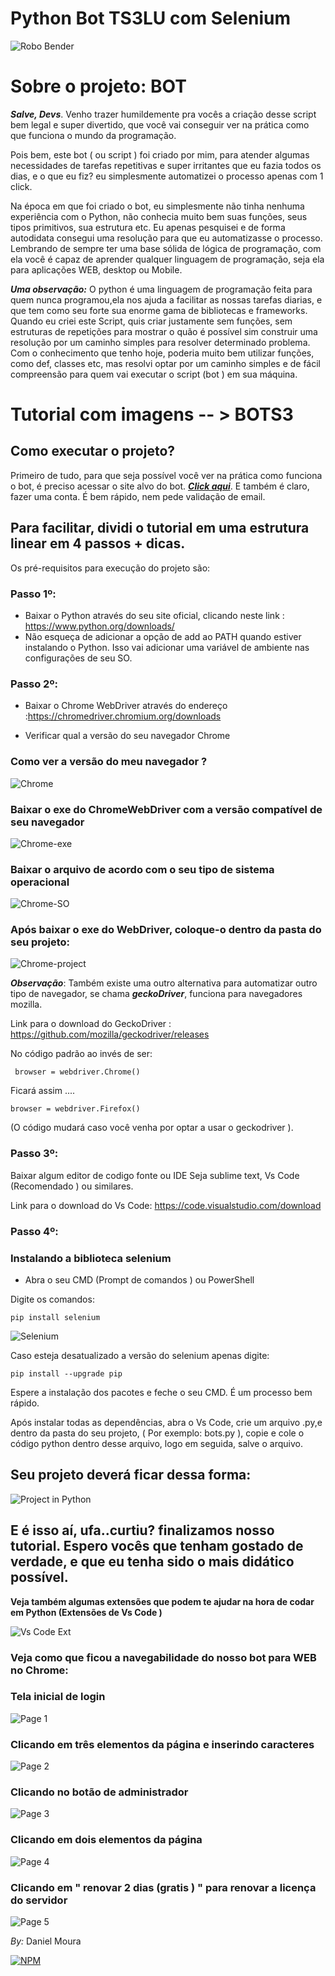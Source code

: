 # Python Bot TS3LU com Selenium

![Robo Bender](https://github.com/mouracfs007/Python-Bot-TS3LU/blob/main/Imagens%20-Tutorial%20BOT%20Ts3LU/bender-robot.jpg "Bender, de futurama")

# Sobre o projeto: BOT
   ***Salve, Devs***. Venho trazer humildemente pra vocês a criação desse script bem legal e super divertido, 
  que você vai conseguir ver na prática como que funciona o mundo da programação.
  
  Pois bem, este bot ( ou script ) foi criado por mim, para atender algumas necessidades de tarefas repetitivas e super irritantes que eu fazia todos os dias,
  e o que eu fiz? eu simplesmente automatizei o processo apenas com 1 click.
  
  Na época em que foi criado o bot, eu simplesmente não tinha nenhuma experiência com o Python, não conhecia muito bem suas funções, seus tipos primitivos, sua estrutura etc.
  Eu apenas pesquisei e de forma autodidata consegui uma resolução para que eu automatizasse o processo. Lembrando de sempre ter uma base sólida de lógica de programação,
  com ela você é capaz de aprender qualquer linguagem de programação, seja ela para aplicações WEB, desktop ou Mobile.
  
  ***Uma observação:*** O python é uma linguagem de programação feita para quem nunca programou,ela nos ajuda a facilitar as nossas tarefas diarias, e que tem como seu forte sua enorme gama de bibliotecas e frameworks.
  Quando eu criei este Script, quis criar justamente sem funções, sem estruturas de repetições para mostrar o quão é possível sim construir uma resolução
  por um caminho simples para resolver determinado problema. Com o conhecimento que tenho hoje, poderia muito bem utilizar funções, como def, classes etc, mas resolvi
  optar por um caminho simples e de fácil compreensão para quem vai executar o script (bot ) em sua máquina.
  
  
  # Tutorial com imagens -- > BOTS3
  
  ## Como executar o projeto? 
  
  Primeiro de tudo, para que seja possível você ver na prática como funciona o bot, é preciso acessar o site alvo do bot. [***Click aqui***](https://www.ts3.lu/registro.php "Site do TS3LU"). E também é claro, fazer uma conta. É bem rápido, nem pede validação de email.
  
  ## Para facilitar, dividi o tutorial em uma estrutura linear em 4 passos + dicas.
  
  Os pré-requisitos para execução do projeto são:
  
  ### Passo 1º:
  
- Baixar o Python através do seu site oficial, clicando neste link : https://www.python.org/downloads/
- Não esqueça de adicionar a opção de add ao PATH quando estiver instalando o Python. Isso vai adicionar uma variável de ambiente nas configurações de seu SO.

### Passo 2º:

- Baixar o Chrome WebDriver através do endereço :https://chromedriver.chromium.org/downloads

- Verificar qual a versão do seu navegador Chrome
### Como ver a versão do meu navegador ? 
![Chrome](https://github.com/mouracfs007/Python-Bot-TS3LU/blob/main/Imagens%20-Tutorial%20BOT%20Ts3LU/drive%203.png "Chrome Webdriver")

### Baixar o exe do ChromeWebDriver com a versão compatível de seu navegador
![Chrome-exe](https://github.com/mouracfs007/Python-Bot-TS3LU/blob/main/Imagens%20-Tutorial%20BOT%20Ts3LU/drive%201.png "Chrome Webdriver")

### Baixar o arquivo de acordo com o seu tipo de sistema operacional
![Chrome-SO](https://github.com/mouracfs007/Python-Bot-TS3LU/blob/main/Imagens%20-Tutorial%20BOT%20Ts3LU/drive%202.png "Chrome Webdriver")

### Após baixar o exe do WebDriver, coloque-o dentro da pasta do seu projeto:
![Chrome-project](https://github.com/mouracfs007/Python-Bot-TS3LU/blob/main/Imagens%20-Tutorial%20BOT%20Ts3LU/drive%204.png "Chrome Webdriver")

***Observação***: Também existe uma outro alternativa para automatizar outro tipo de navegador, se chama ***geckoDriver***, funciona para navegadores mozilla.

Link para o download do GeckoDriver : https://github.com/mozilla/geckodriver/releases

No código padrão ao invés de ser: 

```
 browser = webdriver.Chrome()
```

Ficará assim ....
```
browser = webdriver.Firefox()
```

(O código mudará caso você venha por optar a usar o geckodriver ).


### Passo 3º: 

Baixar algum editor de codigo fonte ou IDE
Seja sublime text, Vs Code (Recomendado ) ou similares.


Link para o download do Vs Code: https://code.visualstudio.com/download


### Passo 4º:

### Instalando a biblioteca selenium

- Abra o seu CMD (Prompt de comandos ) ou PowerShell

Digite os comandos:
```
pip install selenium
```

![Selenium](https://github.com/mouracfs007/Python-Bot-TS3LU/blob/main/Imagens%20-Tutorial%20BOT%20Ts3LU/install%20selenium....png "Instalação do selenium como dependências")


Caso esteja desatualizado a versão do selenium apenas digite:

```
pip install --upgrade pip
```

Espere a instalação dos pacotes e feche o seu CMD. É um processo bem rápido.

Após instalar todas as dependências, abra o Vs Code, crie um arquivo .py,e dentro da pasta do seu projeto, ( Por exemplo: bots.py ), copie e cole o código python dentro desse arquivo, logo em seguida, salve o arquivo.

## Seu projeto deverá ficar dessa forma:

![Project in Python](https://github.com/mouracfs007/Python-Bot-TS3LU/blob/main/Imagens%20-Tutorial%20BOT%20Ts3LU/folder%20bots3.png "Pasta do projeto")

## E é isso aí, ufa..curtiu? finalizamos nosso tutorial. Espero vocês que tenham gostado de verdade, e que eu tenha sido o mais didático possível.

**Veja também algumas extensões que podem te ajudar na hora de codar em Python (Extensões de Vs Code )**

![Vs Code Ext](https://github.com/mouracfs007/Python-Bot-TS3LU/blob/main/Imagens%20-Tutorial%20BOT%20Ts3LU/Python%20extension%20image%20fixed.png "Extension Vs Code")


### Veja como que ficou a navegabilidade do nosso bot para WEB no Chrome: 



### Tela inicial de login
![Page 1](https://github.com/mouracfs007/Python-Bot-TS3LU/blob/main/Imagens%20-Tutorial%20BOT%20Ts3LU/page%201.png "Tela inicial")


### Clicando em três elementos da página e inserindo caracteres
![Page 2](https://github.com/mouracfs007/Python-Bot-TS3LU/blob/main/Imagens%20-Tutorial%20BOT%20Ts3LU/page%202.png "Colocando Login")


### Clicando no botão de administrador
![Page 3](https://github.com/mouracfs007/Python-Bot-TS3LU/blob/main/Imagens%20-Tutorial%20BOT%20Ts3LU/page%203.png "Clicando no painel de Administrador")


### Clicando em dois elementos da página
![Page 4](https://github.com/mouracfs007/Python-Bot-TS3LU/blob/main/Imagens%20-Tutorial%20BOT%20Ts3LU/page%204.png "Clicando na checkbox")


### Clicando em " renovar 2 dias (gratis ) " para renovar a licença do servidor
![Page 5](https://github.com/mouracfs007/Python-Bot-TS3LU/blob/main/Imagens%20-Tutorial%20BOT%20Ts3LU/page%205.png "Finalizando a requisição")

  
  _By:_ Daniel Moura
  
  [![NPM](https://img.shields.io/npm/l/react)](https://github.com/mouracfs007/Python-Bot-TS3LU/blob/main/LICENSE)
